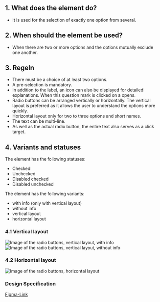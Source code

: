 ## 1. What does the element do?
*   It is used for the selection of exactly one option from several.

## 2. When should the element be used?
*   When there are two or more options and the options mutually exclude one another.

## 3. Regeln
*   There must be a choice of at least two options.
*   A pre-selection is mandatory.
*   In addition to the label, an icon can also be displayed for detailed explanations. When this question mark is clicked on a opens.
*   Radio buttons can be arranged vertically or horizontally. The vertical layout is preferred as it allows the user to understand the options more quickly.
*   Horizontal layout only for two to three options and short names.
*   The text can be multi-line.
*   As well as the actual radio button, the entire text also serves as a click target.

## 4. Variants and statuses

<label class="switch" style="display:none"><input type="checkbox"><span class="slider round"></span></label>

The element has the following statuses:
*   Checked
*   Unchecked
*   Disabled checked
*   Disabled unchecked

The element has the following variants: 
*   with info (only with vertical layout) 
*   without info 
*   vertical layout 
*   horizontal layout

### 4.1 Vertical layout
![Image of the radio buttons, vertical layout, with info](https://raw.githubusercontent.com/sbb-design-systems/design-system-mobile-documentation/doku-update/documentation/radiobutton/images/ME12_Vertikal_default.png 'class: image light')
![Image of the radio buttons, vertical layout, without info](https://raw.githubusercontent.com/sbb-design-systems/design-system-mobile-documentation/doku-update/documentation/radiobutton/images/ME12_Vertikal_ohne_Info.png 'class: image light')

### 4.2 Horizontal layout
![Image of the radio buttons, horizontal layout](https://raw.githubusercontent.com/sbb-design-systems/design-system-mobile-documentation/doku-update/documentation/radiobutton/images/ME12_Horizontal.png 'class: image light')

### Design Specification
[Figma-Link](https://www.figma.com/file/WOtLIam1xwrqcgnAITsEhV/Design-System-Mobile?node-id=33%3A6107)